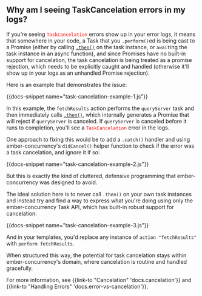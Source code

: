 <h2>Why am I seeing TaskCancelation errors in my logs?</h2>

<p>
If you're seeing <code style="color:red;">TaskCancelation</code> errors show
up in your error logs,
it means that somewhere in your code, a Task that you <code>.perform()</code>ed
is being cast to a Promise (either by calling
<a href="/api/TaskInstance.html#then"><code>.then()</code></a> on
the task instance, or <code>await</code>ing the task instance in an
async function),
and since Promises have no built-in support for
cancelation, the task cancelation is being treated as a
promise rejection, which needs to be explicitly caught and handled
(otherwise it'll show up in your logs as an unhandled Promise rejection).
</p>

<p>
Here is an example that demonstrates the issue:
</p>

{{docs-snippet name="task-cancelation-example-1.js"}}

<p>
In this example, the <code>fetchResults</code> action performs
the <code>queryServer</code> task and then immediately calls
<a href="/api/TaskInstance.html#then"><code>.then()</code></a>,
which internally generates a Promise that will reject if
<code>queryServer</code> is canceled. If <code>queryServer</code>
is canceled before it runs to completion, you'll see a
<code style="color:red;">TaskCancelation</code> error in the logs.
</p>

<p>
One approach to fixing this would be to add a <code>.catch()</code>
handler and using ember-concurrency's <code>didCancel()</code> helper
function to check if the error was a task cancelation, and ignore it
if so:
</p>

{{docs-snippet name="task-cancelation-example-2.js"}}

<p>
But this is exactly the kind of cluttered, defensive programming
that ember-concurrency was designed to avoid.
</p>

<p>
The ideal solution here is to never call <code>.then()</code> on your
own task instances and instead try and find a way to express what
you're doing using only the ember-concurrency Task API, which has
built-in robust support for cancelation:
</p>

{{docs-snippet name="task-cancelation-example-3.js"}}

<p>
And in your templates, you'd replace any instance of
<code>action "fetchResults"</code> with <code>perform fetchResults</code>.
</p>

<p>
When structured this way, the potential for task cancelation stays
within ember-concurrency's domain, where cancelation is routine and
handled gracefully.
</p>

<p>
For more information, see
{{link-to "Cancelation" 'docs.cancelation'}} and
{{link-to "Handling Errors" 'docs.error-vs-cancelation'}}.
</p>

